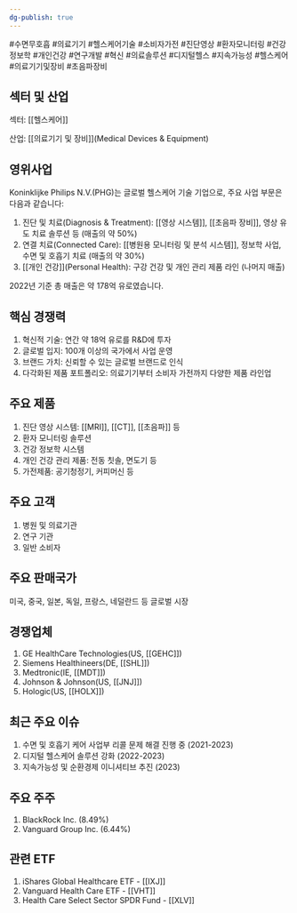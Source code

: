 ```yaml
---
dg-publish: true
---
```

#수면무호흡 #의료기기 #헬스케어기술 #소비자가전 #진단영상 #환자모니터링 #건강정보학 #개인건강 #연구개발 #혁신 #의료솔루션 #디지털헬스 #지속가능성 #헬스케어 #의료기기및장비 #초음파장비

## 섹터 및 산업

섹터: [[헬스케어]]

산업: [[의료기기 및 장비]](Medical Devices & Equipment)

## 영위사업

Koninklijke Philips N.V.(PHG)는 글로벌 헬스케어 기술 기업으로, 주요 사업 부문은 다음과 같습니다:

1. 진단 및 치료(Diagnosis & Treatment): [[영상 시스템]], [[초음파 장비]], 영상 유도 치료 솔루션 등 (매출의 약 50%)
2. 연결 치료(Connected Care): [[병원용 모니터링 및 분석 시스템]], 정보학 사업, 수면 및 호흡기 치료 (매출의 약 30%)
3. [[개인 건강]](Personal Health): 구강 건강 및 개인 관리 제품 라인 (나머지 매출)

2022년 기준 총 매출은 약 178억 유로였습니다.

## 핵심 경쟁력

1. 혁신적 기술: 연간 약 18억 유로를 R&D에 투자
2. 글로벌 입지: 100개 이상의 국가에서 사업 운영
3. 브랜드 가치: 신뢰할 수 있는 글로벌 브랜드로 인식
4. 다각화된 제품 포트폴리오: 의료기기부터 소비자 가전까지 다양한 제품 라인업

## 주요 제품

1. 진단 영상 시스템: [[MRI]], [[CT]], [[초음파]] 등
2. 환자 모니터링 솔루션
3. 건강 정보학 시스템
4. 개인 건강 관리 제품: 전동 칫솔, 면도기 등
5. 가전제품: 공기청정기, 커피머신 등

## 주요 고객

1. 병원 및 의료기관
2. 연구 기관
3. 일반 소비자

## 주요 판매국가

미국, 중국, 일본, 독일, 프랑스, 네덜란드 등 글로벌 시장

## 경쟁업체

1. GE HealthCare Technologies(US, [[GEHC]])
2. Siemens Healthineers(DE, [[SHL]])
3. Medtronic(IE, [[MDT]])
4. Johnson & Johnson(US, [[JNJ]])
5. Hologic(US, [[HOLX]])

## 최근 주요 이슈

1. 수면 및 호흡기 케어 사업부 리콜 문제 해결 진행 중 (2021-2023)
2. 디지털 헬스케어 솔루션 강화 (2022-2023)
3. 지속가능성 및 순환경제 이니셔티브 추진 (2023)

## 주요 주주

1. BlackRock Inc. (8.49%)
2. Vanguard Group Inc. (6.44%)

## 관련 ETF

1. iShares Global Healthcare ETF - [[IXJ]]
2. Vanguard Health Care ETF - [[VHT]]
3. Health Care Select Sector SPDR Fund - [[XLV]]